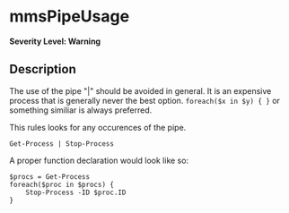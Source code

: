 # mmsPipeUsage

**Severity Level: Warning**

## Description

The use of the pipe "|" should be avoided in general.  It is an expensive process that is generally never the best option.  ```foreach($x in $y) { }``` or something similiar is always preferred.

This rules looks for any occurences of the pipe.

```
Get-Process | Stop-Process
```

A proper function declaration would look like so:

```
$procs = Get-Process
foreach($proc in $procs) {
    Stop-Process -ID $proc.ID
}
```

